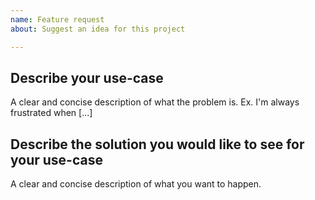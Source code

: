 ```yaml
---
name: Feature request
about: Suggest an idea for this project

---
```


## Describe your use-case
A clear and concise description of what the problem is. Ex. I'm always frustrated when [...]

## Describe the solution you would like to see for your use-case
A clear and concise description of what you want to happen.
